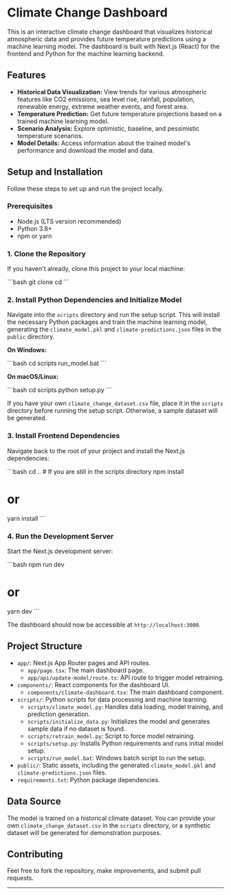 # Climate Change Dashboard

This is an interactive climate change dashboard that visualizes historical atmospheric data and provides future temperature predictions using a machine learning model. The dashboard is built with Next.js (React) for the frontend and Python for the machine learning backend.

## Features

*   **Historical Data Visualization:** View trends for various atmospheric features like CO2 emissions, sea level rise, rainfall, population, renewable energy, extreme weather events, and forest area.
*   **Temperature Prediction:** Get future temperature projections based on a trained machine learning model.
*   **Scenario Analysis:** Explore optimistic, baseline, and pessimistic temperature scenarios.
*   **Model Details:** Access information about the trained model's performance and download the model and data.

## Setup and Installation

Follow these steps to set up and run the project locally.

### Prerequisites

*   Node.js (LTS version recommended)
*   Python 3.8+
*   npm or yarn

### 1. Clone the Repository

If you haven't already, clone this project to your local machine:

\`\`\`bash
git clone <your-repository-url>
cd <your-project-directory>
\`\`\`

### 2. Install Python Dependencies and Initialize Model

Navigate into the `scripts` directory and run the setup script. This will install the necessary Python packages and train the machine learning model, generating the `climate_model.pkl` and `climate-predictions.json` files in the `public` directory.

**On Windows:**

\`\`\`bash
cd scripts
run_model.bat
\`\`\`

**On macOS/Linux:**

\`\`\`bash
cd scripts
python setup.py
\`\`\`

If you have your own `climate_change_dataset.csv` file, place it in the `scripts` directory before running the setup script. Otherwise, a sample dataset will be generated.

### 3. Install Frontend Dependencies

Navigate back to the root of your project and install the Next.js dependencies:

\`\`\`bash
cd .. # If you are still in the scripts directory
npm install
# or
yarn install
\`\`\`

### 4. Run the Development Server

Start the Next.js development server:

\`\`\`bash
npm run dev
# or
yarn dev
\`\`\`

The dashboard should now be accessible at `http://localhost:3000`.

## Project Structure

*   `app/`: Next.js App Router pages and API routes.
    *   `app/page.tsx`: The main dashboard page.
    *   `app/api/update-model/route.ts`: API route to trigger model retraining.
*   `components/`: React components for the dashboard UI.
    *   `components/climate-dashboard.tsx`: The main dashboard component.
*   `scripts/`: Python scripts for data processing and machine learning.
    *   `scripts/climate_model.py`: Handles data loading, model training, and prediction generation.
    *   `scripts/initialize_data.py`: Initializes the model and generates sample data if no dataset is found.
    *   `scripts/retrain_model.py`: Script to force model retraining.
    *   `scripts/setup.py`: Installs Python requirements and runs initial model setup.
    *   `scripts/run_model.bat`: Windows batch script to run the setup.
*   `public/`: Static assets, including the generated `climate_model.pkl` and `climate-predictions.json` files.
*   `requirements.txt`: Python package dependencies.

## Data Source

The model is trained on a historical climate dataset. You can provide your own `climate_change_dataset.csv` in the `scripts` directory, or a synthetic dataset will be generated for demonstration purposes.

## Contributing

Feel free to fork the repository, make improvements, and submit pull requests.

---
